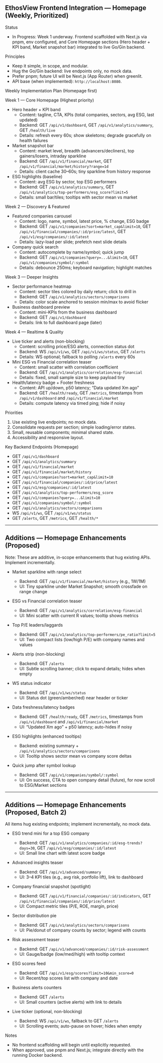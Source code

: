 ## EthosView Frontend Integration — Homepage (Weekly, Prioritized)

Status
- In Progress: Week 1 underway. Frontend scaffolded with Next.js via pnpm, env configured, and Core Homepage sections (Hero header + KPI band, Market snapshot bar) integrated to live Go/Gin backend.

Principles
- Keep it simple, in scope, and modular.
- Hug the Go/Gin backend: live endpoints only, no mock data.
- Prefer pnpm; future UI will be Next.js (App Router) when greenlit.
- API base (when implemented): `http://localhost:8080`.

Weekly Implementation Plan (Homepage first)

Week 1 — Core Homepage (Highest priority)
- Hero header + KPI band
  - Content: tagline, CTA, KPIs (total companies, sectors, avg ESG, last updated)
  - Backend: GET `/api/v1/dashboard`, GET `/api/v1/analytics/summary`, GET `/health/live`
  - Details: refresh every 60s; show skeletons; degrade gracefully on health failures
- Market snapshot bar
  - Content: market level, breadth (advancers/decliners), top gainers/losers, intraday sparkline
  - Backend: GET `/api/v1/financial/market`, GET `/api/v1/financial/market/history?range=1d`
  - Details: client cache 30–60s; tiny sparkline from history response
- ESG highlights (baseline)
  - Content: avg ESG by sector, top ESG performers
  - Backend: GET `/api/v1/analytics/summary`, GET `/api/v1/analytics/top-performers/esg_score?limit=5`
  - Details: small bar/tiles; tooltips with sector mean vs market

Week 2 — Discovery & Featured
- Featured companies carousel
  - Content: logo, name, symbol, latest price, % change, ESG badge
  - Backend: GET `/api/v1/companies?sort=market_cap&limit=10`, GET `/api/v1/financial/companies/:id/price/latest`, GET `/api/v1/esg/companies/:id/latest`
  - Details: lazy-load per slide; prefetch next slide details
- Company quick search
  - Content: autocomplete by name/symbol; quick jump
  - Backend: GET `/api/v1/companies?query=...&limit=10`, GET `/api/v1/companies/symbol/:symbol`
  - Details: debounce 250ms; keyboard navigation; highlight matches

Week 3 — Deeper Insights
- Sector performance heatmap
  - Content: sector tiles colored by daily return; click to drill in
  - Backend: GET `/api/v1/analytics/sectors/comparisons`
  - Details: color scale anchored to session min/max to avoid flicker
- Business dashboard preview
  - Content: mini-KPIs from the business dashboard
  - Backend: GET `/api/v1/dashboard`
  - Details: link to full dashboard page (later)

Week 4 — Realtime & Quality
- Live ticker and alerts (non-blocking)
  - Content: scrolling price/ESG alerts, connection status dot
  - Backend: WS `/api/v1/ws`, GET `/api/v1/ws/status`, GET `/alerts`
  - Details: WS optional; fallback to polling `/alerts` every 60s
- Mini ESG vs Financial correlation teaser
  - Content: small scatter with correlation coefficient
  - Backend: GET `/api/v1/analytics/correlation/esg-financial`
  - Details: fixed, small sample size to keep payload tiny
- Health/latency badge + Footer freshness
  - Content: API up/down, p50 latency; “Data updated Xm ago”
  - Backend: GET `/health/ready`, GET `/metrics`, timestamps from `/api/v1/dashboard` and `/api/v1/financial/market`
  - Details: compute latency via timed ping; hide if noisy

Priorities
1. Use existing live endpoints; no mock data.
2. Consolidate requests per section; simple loading/error states.
3. Small, reusable components; minimal shared state.
4. Accessibility and responsive layout.

Key Backend Endpoints (Homepage)
- GET `/api/v1/dashboard`
- GET `/api/v1/analytics/summary`
- GET `/api/v1/financial/market`
- GET `/api/v1/financial/market/history`
- GET `/api/v1/companies?sort=market_cap&limit=10`
- GET `/api/v1/financial/companies/:id/price/latest`
- GET `/api/v1/esg/companies/:id/latest`
- GET `/api/v1/analytics/top-performers/esg_score`
- GET `/api/v1/companies?query=...&limit=10`
- GET `/api/v1/companies/symbol/:symbol`
- GET `/api/v1/analytics/sectors/comparisons`
- WS `/api/v1/ws`, GET `/api/v1/ws/status`
- GET `/alerts`, GET `/metrics`, GET `/health/*`

---

## Additions — Homepage Enhancements (Proposed)
Note: These are additive, in-scope enhancements that hug existing APIs. Implement incrementally.

- Market sparkline with range select
  - Backend: GET `/api/v1/financial/market/history` (e.g., 1W/1M)
  - UI: Tiny sparkline under Market Snapshot; smooth crossfade on range change

- ESG vs Financial correlation teaser
  - Backend: GET `/api/v1/analytics/correlation/esg-financial`
  - UI: Mini scatter with current R values; tooltip shows metrics

- Top P/E leaders/laggards
  - Backend: GET `/api/v1/analytics/top-performers/pe_ratio?limit=5`
  - UI: Two compact lists (low/high P/E) with company names and values

- Alerts strip (non-blocking)
  - Backend: GET `/alerts`
  - UI: Subtle scrolling banner; click to expand details; hides when empty

- WS status indicator
  - Backend: GET `/api/v1/ws/status`
  - UI: Status dot (green/amber/red) near header or ticker

- Data freshness/latency badges
  - Backend: GET `/health/ready`, GET `/metrics`, timestamps from `/api/v1/dashboard` and `/api/v1/financial/market`
  - UI: “Updated Xm ago” + p50 latency; auto-hides if noisy

- ESG highlights (enhanced tooltips)
  - Backend: existing summary + `/api/v1/analytics/sectors/comparisons`
  - UI: Tooltip shows sector mean vs company score deltas

- Quick jump after symbol lookup
  - Backend: GET `/api/v1/companies/symbol/:symbol`
  - UI: On success, CTA to open company detail (future), for now scroll to ESG/Market sections

---

## Additions — Homepage Enhancements (Proposed, Batch 2)
All items hug existing endpoints; implement incrementally, no mock data.

- ESG trend mini for a top ESG company
  - Backend: GET `/api/v1/analytics/companies/:id/esg-trends?days=30`, GET `/api/v1/esg/companies/:id/latest`
  - UI: Small line chart with latest score badge

- Advanced insights teaser
  - Backend: GET `/api/v1/advanced/summary`
  - UI: 3–4 KPI tiles (e.g., avg risk, portfolio lift), link to dashboard

- Company financial snapshot (spotlight)
  - Backend: GET `/api/v1/financial/companies/:id/indicators`, GET `/api/v1/financial/companies/:id/price/latest`
  - UI: Compact metric tiles (P/E, ROE, margin, price)

- Sector distribution pie
  - Backend: GET `/api/v1/analytics/sectors/comparisons`
  - UI: Pie/donut of company counts by sector; legend with counts

- Risk assessment teaser
  - Backend: GET `/api/v1/advanced/companies/:id/risk-assessment`
  - UI: Gauge/badge (low/med/high) with tooltip context

- ESG scores feed
  - Backend: GET `/api/v1/esg/scores?limit=10&min_score=0`
  - UI: Recent/top scores list with company and date

- Business alerts counters
  - Backend: GET `/alerts`
  - UI: Small counters (active alerts) with link to details

- Live ticker (optional, non-blocking)
  - Backend: WS `/api/v1/ws`, fallback to GET `/alerts`
  - UI: Scrolling events; auto-pause on hover; hides when empty

Notes
- No frontend scaffolding will begin until explicitly requested.
- When approved, use pnpm and Next.js; integrate directly with the running Docker backend.
